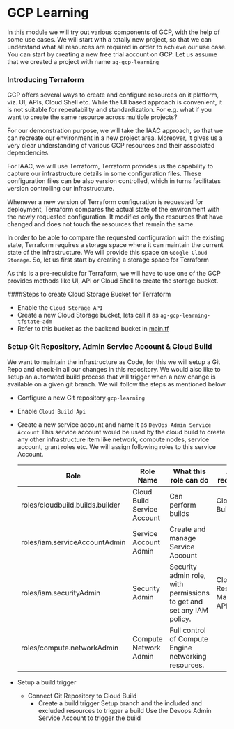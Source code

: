 GCP Learning
===
In this module we will try out various components of GCP, with the help of some use cases.
We will start with a totally new project, so that we can understand what all resources are required in order to achieve our use case.
You can start by creating a new free trial account on GCP.
Let us assume that we created a project with name `ag-gcp-learning`

### Introducing Terraform
GCP offers several ways to create and configure resources on it platform, viz. UI, APIs, Cloud Shell etc.
While the UI based approach is convenient, it is not suitable for repeatability and standardization. 
For e.g. what if you want to create the same resource across multiple projects?

For our demonstration purpose, we will take the IAAC approach, so that we can recreate our environment in a new project area.
Moreover, it gives us a very clear understanding of various GCP resources and their associated dependencies.

For IAAC, we will use Terraform, Terraform provides us the capability to capture our infrastructure details in some configuration files.
These configuration files can be also version controlled, which in turns facilitates version controlling our infrastructure.

Whenever a new version of Terraform configuration is requested for deployment, Terraform compares the actual state of the environment with the newly requested configuration.
It modifies only the resources that have changed and does not touch the resources that remain the same.

In order to be able to compare the requested configuration with the existing state, Terraform requires a storage space where it can maintain the current state of the infrastructure.
We will provide this space on `Google Cloud Storage`. So, let us first start by creating a storage space for Terraform

As this is a pre-requisite for Terraform, we will have to use one of the GCP provides methods like UI, API or Cloud Shell to create the storage bucket.

####Steps to create Cloud Storage Bucket for Terraform 
* Enable the `Cloud Storage API`
* Create a new Cloud Storage bucket, lets call it as `ag-gcp-learning-tfstate-adm`
* Refer to this bucket as the backend bucket in [main.tf](./iaac/admin/main.tf) 

### Setup Git Repository, Admin Service Account & Cloud Build
We want to maintain the infrastructure as Code, for this we will setup a Git Repo and check-in all our changes in this
repository. We would also like to setup an automated build process that will trigger when a new change is available on a
given git branch. We will follow the steps as mentioned below

* Configure a new Git repository `gcp-learning`
* Enable `Cloud Build Api`
* Create a new service account and name it as `DevOps Admin Service Account`
  This service account would be used by the cloud build to create any other infrastructure item like network, compute
  nodes, service account, grant roles etc. We will assign following roles to this service Account.

  Role | Role Name| What this role can do| API required |
  ---- |--------- |--------------------- |------------- |
  roles/cloudbuild.builds.builder| Cloud Build Service Account | Can perform builds | Cloud Build API |
  roles/iam.serviceAccountAdmin  | Service Account Admin | Create and manage Service Account | |
  roles/iam.securityAdmin        | Security Admin | Security admin role, with permissions to get and set any IAM policy. | Cloud Resource Manager API |
  roles/compute.networkAdmin     | Compute Network Admin| Full control of Compute Engine networking resources.| |	

* Setup a build trigger
  * Connect Git Repository to Cloud Build
    * Create a build trigger
      Setup branch and the included and excluded resources to trigger a build
      Use the Devops Admin Service Account to trigger the build